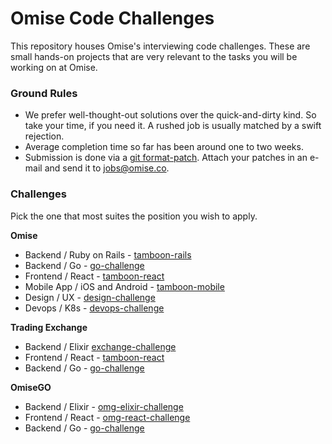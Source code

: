 # Omise Code Challenges

This repository houses Omise's interviewing code challenges. These are small hands-on
projects that are very relevant to the tasks you will be working on at Omise.

### Ground Rules

* We prefer well-thought-out solutions over the quick-and-dirty kind. So take your time,
  if you need it. A rushed job is usually matched by a swift rejection.
* Average completion time so far has been around one to two weeks.
* Submission is done via a [git format-patch](https://git-scm.com/docs/git-format-patch). Attach
  your patches in an e-mail and send it to [jobs@omise.co](mailto:jobs@omise.co).

### Challenges

Pick the one that most suites the position you wish to apply.

**Omise**

* Backend / Ruby on Rails - [tamboon-rails](https://github.com/omise/challenges/tree/challenge-rails)
* Backend / Go - [go-challenge](https://github.com/omise/challenges/tree/challenge-go)
* Frontend / React - [tamboon-react](https://github.com/omise/challenges/tree/challenge-react)
* Mobile App / iOS and Android - [tamboon-mobile](https://github.com/omise/challenges/tree/challenge-mobile)
* Design / UX - [design-challenge](https://github.com/omise/challenges/blob/challenge-design/design-challenge.pdf)
* Devops / K8s - [devops-challenge](https://github.com/omise/challenges/tree/challenge-devops)

**Trading Exchange**

* Backend / Elixir [exchange-challenge](https://gist.github.com/theesit-omise/26abab54487996d9702535421b459858)
* Frontend / React - [tamboon-react](https://github.com/omise/challenges/tree/challenge-react)
* Backend / Go - [go-challenge](https://github.com/omise/challenges/tree/challenge-go)

**OmiseGO**

* Backend / Elixir - [omg-elixir-challenge](https://gist.github.com/T-Dnzt/2b6e8d74167e07783a689ba4fe8ef9ff)
* Frontend / React - [omg-react-challenge](https://gist.github.com/T-Dnzt/71b2fa89ca47c465119bd3d9ed94db29)
* Backend / Go - [go-challenge](https://github.com/omise/challenges/tree/challenge-go)
